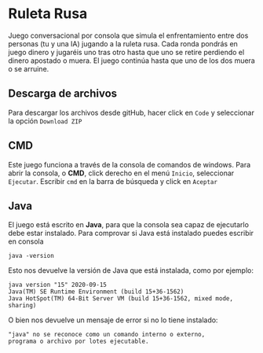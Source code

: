 # Ruleta Rusa
Juego conversacional por consola que simula el enfrentamiento entre dos personas (tu y una IA) jugando a la ruleta rusa. 
Cada ronda pondrás en juego dinero y jugaréis uno tras otro hasta que uno se retire perdiendo el dinero apostado o muera. 
El juego continúa hasta que uno de los dos muera o se arruine.

## Descarga de archivos
Para descargar los archivos desde gitHub, hacer click en `Code` y seleccionar la opción `Download ZIP`

## CMD
Este juego funciona a través de la consola de comandos de windows. 
Para abrir la consola, o  **CMD**, click derecho en el menú `Inicio`, seleccionar `Ejecutar`.
Escribir `cmd` en la barra de búsqueda y click en `Aceptar`

## Java
El juego está escrito en **Java**, para que la consola sea capaz de ejecutarlo debe estar instalado.
Para comprovar si Java está instalado puedes escribir en consola 
~~~
java -version
~~~
Esto nos devuelve la versión de Java que está instalada, como por ejemplo:
~~~
java version "15" 2020-09-15
Java(TM) SE Runtime Environment (build 15+36-1562)
Java HotSpot(TM) 64-Bit Server VM (build 15+36-1562, mixed mode, sharing)
~~~
O bien nos devuelve un mensaje de error si no lo tiene instalado:
~~~
"java" no se reconoce como un comando interno o externo,
programa o archivo por lotes ejecutable.
~~~
